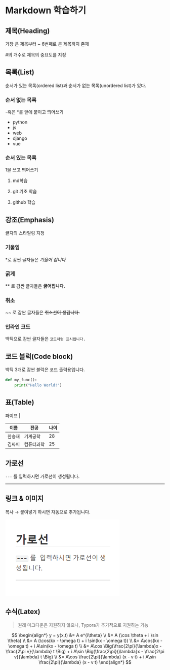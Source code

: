 # Markdown 학습하기

## 제목(Heading)

가장 큰 제목부터 ~ 6번째로 큰 제목까지 존재

#의 개수로 제목의 중요도를 지정




## 목록(List)

순서가 있는 목록(ordered list)과 순서가 없는 목록(unordered list)가 있다.

### 순서 없는 목록

-혹은 *를 앞에 붙이고 띄어쓰기

- python
- js
- web
- django
- vue

### 순서 있는 목록

1을 쓰고 띄어쓰기

1. md학습

2. git 기초 학습

3. github 학습

     

## 강조(Emphasis)

글자의 스타일링 지정

### 기울임

*로 감싼 글자들은 *기울어 집니다.*

### 굵게

** 로 감싼 글자들은 **굵어집니다.**

### 취소

~~ 로 감싼 글자들은 ~~취소선이 생깁니다.~~

### 인라인 코드

백틱으로 감싼 글자들은 `코드처럼 표시됩니다.`



## 코드 블럭(Code block)

백틱 3개로 감싼 블럭은 코드 출력용입니다.

```python
def my_func():
	print("Hello World!")
```



## 표(Table)

파이프 |

| 이름   | 전공       | 나이 |
| ------ | ---------- | ---- |
| 한승재 | 기계공학   | 28   |
| 김싸피 | 컴퓨터과학 | 25   |



## 가로선

`---` 를  입력하시면 가로선이 생성됩니다.

---



## 링크 & 이미지

복사 → 붙여넣기 하시면 자동으로 추가됩니다.

![image-20220113131450527](basic.assets/image-20220113131450527.png)

## 수식(Latex)

>   원래 마크다운은 지원하지 않으나, Typora가 추가적으로 지원하는 기능


$$
\begin{align*}
y = y(x,t) &= A e^{i\theta} \\
&= A (\cos \theta + i \sin \theta) \\
&= A (\cos(kx - \omega t) + i \sin(kx - \omega t)) \\
&= A\cos(kx - \omega t) + i A\sin(kx - \omega t)  \\
&= A\cos \Big(\frac{2\pi}{\lambda}x - \frac{2\pi v}{\lambda} t \Big) + i A\sin \Big(\frac{2\pi}{\lambda}x - \frac{2\pi v}{\lambda} t \Big)  \\
&= A\cos \frac{2\pi}{\lambda} (x - v t) + i A\sin \frac{2\pi}{\lambda} (x - v t)
\end{align*}
$$